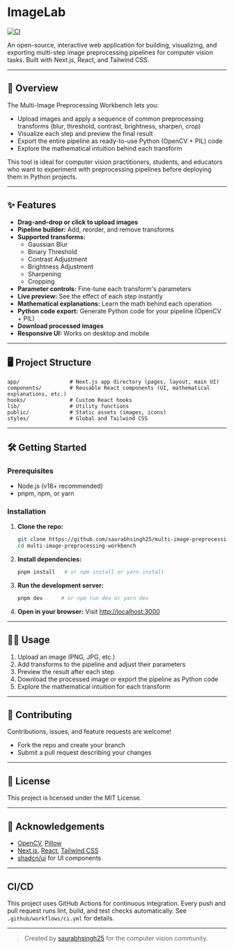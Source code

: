 # ImageLab

[![CI](https://github.com/saurabhsingh25/ImageLab/actions/workflows/ci.yml/badge.svg)](https://github.com/saurabhsingh25/ImageLab/actions/workflows/ci.yml)

An open-source, interactive web application for building, visualizing, and exporting multi-step image preprocessing pipelines for computer vision tasks. Built with Next.js, React, and Tailwind CSS.

---

## 🚀 Overview

The Multi-Image Preprocessing Workbench lets you:
- Upload images and apply a sequence of common preprocessing transforms (blur, threshold, contrast, brightness, sharpen, crop)
- Visualize each step and preview the final result
- Export the entire pipeline as ready-to-use Python (OpenCV + PIL) code
- Explore the mathematical intuition behind each transform

This tool is ideal for computer vision practitioners, students, and educators who want to experiment with preprocessing pipelines before deploying them in Python projects.

---

## ✨ Features

- **Drag-and-drop or click to upload images**
- **Pipeline builder:** Add, reorder, and remove transforms
- **Supported transforms:**
  - Gaussian Blur
  - Binary Threshold
  - Contrast Adjustment
  - Brightness Adjustment
  - Sharpening
  - Cropping
- **Parameter controls:** Fine-tune each transform's parameters
- **Live preview:** See the effect of each step instantly
- **Mathematical explanations:** Learn the math behind each operation
- **Python code export:** Generate Python code for your pipeline (OpenCV + PIL)
- **Download processed images**
- **Responsive UI:** Works on desktop and mobile

---

## 🖥️ Project Structure

```
app/                # Next.js app directory (pages, layout, main UI)
components/         # Reusable React components (UI, mathematical explanations, etc.)
hooks/              # Custom React hooks
lib/                # Utility functions
public/             # Static assets (images, icons)
styles/             # Global and Tailwind CSS
```

---

## 🛠️ Getting Started

### Prerequisites
- Node.js (v18+ recommended)
- pnpm, npm, or yarn

### Installation

1. **Clone the repo:**
   ```bash
   git clone https://github.com/saurabhsingh25/multi-image-preprocessing-workbench.git
   cd multi-image-preprocessing-workbench
   ```
2. **Install dependencies:**
   ```bash
   pnpm install   # or npm install or yarn install
   ```
3. **Run the development server:**
   ```bash
   pnpm dev      # or npm run dev or yarn dev
   ```
4. **Open in your browser:**
   Visit [http://localhost:3000](http://localhost:3000)

---

## 🧑‍💻 Usage

1. Upload an image (PNG, JPG, etc.)
2. Add transforms to the pipeline and adjust their parameters
3. Preview the result after each step
4. Download the processed image or export the pipeline as Python code
5. Explore the mathematical intuition for each transform

---

## 🤝 Contributing

Contributions, issues, and feature requests are welcome!
- Fork the repo and create your branch
- Submit a pull request describing your changes

---

## 📄 License

This project is licensed under the MIT License.

---

## 🙏 Acknowledgements
- [OpenCV](https://opencv.org/), [Pillow](https://python-pillow.org/)
- [Next.js](https://nextjs.org/), [React](https://react.dev/), [Tailwind CSS](https://tailwindcss.com/)
- [shadcn/ui](https://ui.shadcn.com/) for UI components

---

## CI/CD

This project uses GitHub Actions for continuous integration. Every push and pull request runs lint, build, and test checks automatically. See `.github/workflows/ci.yml` for details.

---

> Created by [saurabhsingh25](https://github.com/saurabhsingh25) for the computer vision community. 
